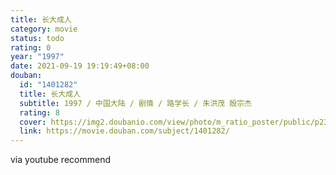 ```yaml
---
title: 长大成人
category: movie
status: todo
rating: 0
year: "1997"
date: 2021-09-19 19:19:49+08:00
douban:
  id: "1401282"
  title: 长大成人
  subtitle: 1997 / 中国大陆 / 剧情 / 路学长 / 朱洪茂 殷宗杰
  rating: 8
  cover: https://img2.doubanio.com/view/photo/m_ratio_poster/public/p2360255403.jpg
  link: https://movie.douban.com/subject/1401282/
---
```


via youtube recommend
